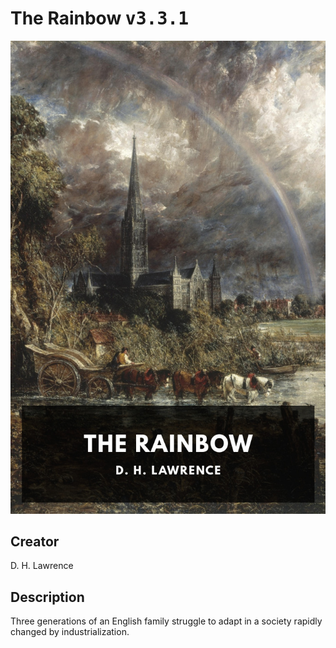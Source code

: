 
# The Rainbow <kbd>v3.3.1</kbd>

<center>
  <img src="./cover-1024.jpg"/>
</center>

## Creator
D. H. Lawrence

## Description
Three generations of an English family struggle to adapt in a society rapidly changed by industrialization.
